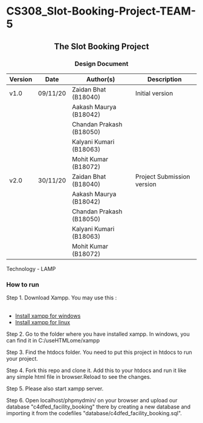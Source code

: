 # CS308_Slot-Booking-Project-TEAM-5
## <center> The Slot Booking Project </center>

### <center> Design Document </center>

Version | Date | Author(s) | Description
------- | ----- | ------------------------| ------------------- 
v1.0    | 09/11/20 | Zaidan Bhat (B18040) | Initial version
 | | | Aakash Maurya (B18042) | 
 | | | Chandan Prakash (B18050) | 
 | | | Kalyani Kumari (B18063) | 
 | | | Mohit Kumar (B18072) | 
v2.0    | 30/11/20 | Zaidan Bhat (B18040) | Project Submission version
 | | | Aakash Maurya (B18042) | 
 | | | Chandan Prakash (B18050) | 
 | | | Kalyani Kumari (B18063) | 
 | | | Mohit Kumar (B18072) | 

Technology - LAMP 

### How to run 

Step 1. Download Xampp. You may use this :
    <ul>   
        <li>[Install xampp for windows](https://www.apachefriends.org/download.html) </li>
        <li>[Install xampp for linux](https://www.apachefriends.org/download.html) </li>
    </ul>

Step 2. Go to the folder where you have installed xampp. In windows, you can find it in C:/useHTMLome/xampp

Step 3. Find the htdocs folder. You need to put this project in htdocs to run your project. 

Step 4. Fork this repo and clone it. Add this to your htdocs and run it like any simple html file in browser.Reload to see the changes.

Step 5. Please also start xampp server.

Step 6. Open localhost/phpmydmin/ on your browser and upload our database "c4dfed_facility_booking" there by creating a new database and importing it from the codefiles "database/c4dfed_facility_booking.sql".
